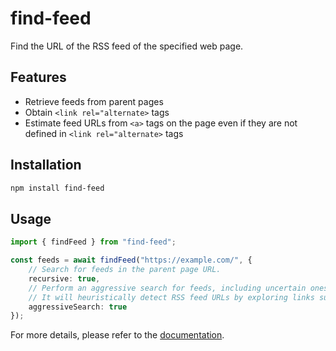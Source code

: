 # find-feed

Find the URL of the RSS feed of the specified web page.

## Features

- Retrieve feeds from parent pages
- Obtain `<link rel="alternate>` tags
- Estimate feed URLs from `<a>` tags on the page even if they are not defined in `<link rel="alternate>` tags

## Installation

```bash
npm install find-feed
```

## Usage

```typescript
import { findFeed } from "find-feed";

const feeds = await findFeed("https://example.com/", {
    // Search for feeds in the parent page URL.
    recursive: true,
    // Perform an aggressive search for feeds, including uncertain ones.
    // It will heuristically detect RSS feed URLs by exploring links such as `<a href="https://example.com/feed"></a>`.
    aggressiveSearch: true
});
```

For more details, please refer to the [documentation](./docs/README.md).
